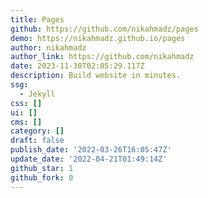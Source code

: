 ```yaml
---
title: Pages
github: https://github.com/nikahmadz/pages
demo: https://nikahmadz.github.io/pages
author: nikahmadz
author_link: https://github.com/nikahmadz
date: 2023-11-30T02:05:29.117Z
description: Build website in minutes.
ssg:
  - Jekyll
css: []
ui: []
cms: []
category: []
draft: false
publish_date: '2022-03-26T16:05:47Z'
update_date: '2022-04-21T01:49:14Z'
github_star: 1
github_fork: 0
---
```

